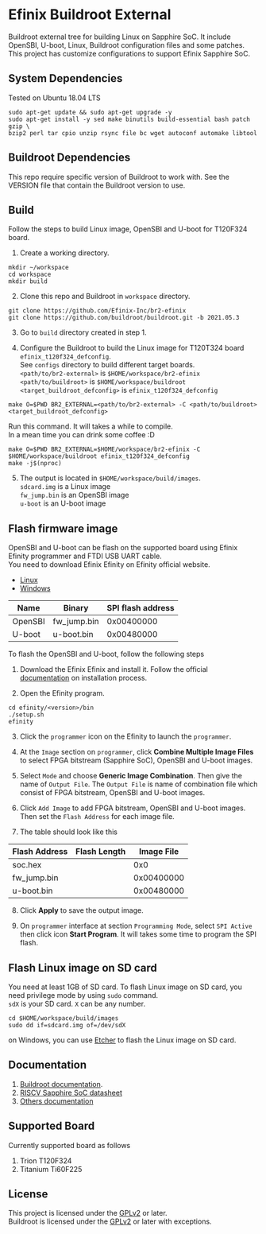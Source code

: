# Efinix Buildroot External

Buildroot external tree for building Linux on Sapphire SoC.
It include OpenSBI, U-boot, Linux, Buildroot configuration files
and some patches. This project has customize configurations to support Efinix Sapphire SoC.

## System Dependencies

Tested on Ubuntu 18.04 LTS
```
sudo apt-get update && sudo apt-get upgrade -y
sudo apt-get install -y sed make binutils build-essential bash patch gzip \
bzip2 perl tar cpio unzip rsync file bc wget autoconf automake libtool
```

## Buildroot Dependencies

This repo require specific version of Buildroot to work with.
See the VERSION file that contain the Buildroot version to use.

## Build

Follow the steps to build Linux image, OpenSBI and U-boot for T120F324 board.

1. Create a working directory.
```
mkdir ~/workspace
cd workspace
mkdir build
```

2. Clone this repo and Buildroot in `workspace` directory.
```
git clone https://github.com/Efinix-Inc/br2-efinix
git clone https://github.com/buildroot/buildroot.git -b 2021.05.3
```

3. Go to `build` directory created in step 1.

4. Configure the Buildroot to build the Linux image for T120T324 board `efinix_t120f324_defconfig`.  
   See `configs` directory to build different target boards.  
   `<path/to/br2-external>` is `$HOME/workspace/br2-efinix`  
   `<path/to/buildroot>` is `$HOME/workspace/buildroot`  
   `<target_buildroot_defconfig>` is `efinix_t120f324_defconfig`

```
make O=$PWD BR2_EXTERNAL=<path/to/br2-external> -C <path/to/buildroot> <target_buildroot_defconfig>
```

Run this command. It will takes a while to compile.  
In a mean time you can drink some coffee :D
```
make O=$PWD BR2_EXTERNAL=$HOME/workspace/br2-efinix -C $HOME/workspace/buildroot efinix_t120f324_defconfig
make -j$(nproc)
```

5. The output is located in `$HOME/workspace/build/images`.  
    `sdcard.img` is a Linux image   
    `fw_jump.bin` is an OpenSBI image  
    `u-boot` is an U-boot image  

## Flash firmware image

OpenSBI and U-boot can be flash on the supported board using Efinix Efinity programmer and FTDI USB UART cable.  
You need to download Efinix Efinity on Efinity official website.  
- [Linux](https://www.efinixinc.com/support/downloads-license.php?platform=linux&os=ubuntu&v=2021.2.323)  
- [Windows](https://www.efinixinc.com/support/downloads-license.php?platform=windows&os=windows&v=2021.2.323)  

| Name | Binary | SPI flash address |
| ------ | ------ |------ |
| OpenSBI | fw_jump.bin | 0x00400000 |
| U-boot | u-boot.bin | 0x00480000|

To flash the OpenSBI and U-boot, follow the following steps
1. Download the Efinix Efinix and install it. Follow the official [documentation](https://www.efinixinc.com/docs/efinity-installation-v2.6.pdf) on installation process.

2. Open the Efinity program.
```
cd efinity/<version>/bin
./setup.sh 
efinity
```

3. Click the `programmer` icon on the Efinity to launch the `programmer`.

4. At the `Image` section on `programmer`, click **Combine Multiple Image Files** to select FPGA bitstream (Sapphire SoC), OpenSBI and U-boot images.

5. Select `Mode` and choose **Generic Image Combination**. Then give the name of `Output File`. The `Output File` is name of combination file which consist of FPGA bitstream, OpenSBI and U-boot images.

6. Click `Add Image` to add FPGA bitstream, OpenSBI and U-boot images. Then set the `Flash Address` for each image file.

7. The table should look like this

| Flash Address | Flash Length | Image File |
| ------ | ------ |------ |
| soc.hex | | 0x0|
| fw_jump.bin | | 0x00400000 |
| u-boot.bin | | 0x00480000|

8. Click **Apply** to save the output image.

9. On `programmer` interface at section `Programming Mode`, select `SPI Active` then click icon **Start Program**. It will takes some time to program the SPI flash.


## Flash Linux image on SD card

You need at least 1GB of SD card. To flash Linux image on SD card, you need privilege mode by using `sudo` command.  
`sdX` is your SD card. `X` can be any number.

```
cd $HOME/workspace/build/images
sudo dd if=sdcard.img of=/dev/sdX
```
on Windows, you can use [Etcher](https://www.balena.io/etcher/) to flash the Linux image on SD card.

## Documentation

1. [Buildroot documentation](https://buildroot.org/docs.html).  
2. [RISCV Sapphire SoC datasheet](https://www.efinixinc.com/docs/riscv-sapphire-ds-v2.0.pdf)  
3. [Others documentation](https://github.com/Efinix-Inc/br2-efinix/-/tree/main/docs)

## Supported Board

Currently supported board as follows  
1. Trion T120F324  
2. Titanium Ti60F225  

## License

This project is licensed under the [GPLv2](https://www.gnu.org/licenses/old-licenses/gpl-2.0.en.html) or later.  
Buildroot is licensed under the [GPLv2](https://www.gnu.org/licenses/old-licenses/gpl-2.0.en.html) or later with exceptions.
